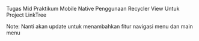 Tugas Mid Praktikum Mobile Native
Penggunaan Recycler View Untuk Project LinkTree

Note:
Nanti akan update untuk menambahkan fitur navigasi menu dan main menu
